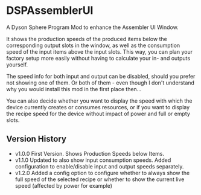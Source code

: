 # DSPAssemblerUI
 A Dyson Sphere Program Mod to enhance the Assembler UI Window.
 
 It shows the production speeds of the produced items below the corresponding output slots in the window, 
 as well as the consumption speed of the input items above the input slots.
 This way, you can plan your factory setup more easily without having to calculate your in- and outputs yourself.

 The speed info for both input and output can be disabled, should you prefer not showing one of them. 
 Or both of them - even though I don't understand why you would install this mod in the first place then...
 
 You can also decide whether you want to display the speed with which the device currently creates or consumes resources, 
 or if you want to display the recipe speed for the device without impact of power and full or empty slots.


## Version History
- v1.0.0 First Version. Shows Production Speeds below Items.
- v1.1.0 Updated to also show input consumption speeds. Added configuration to enable/disable input and output speeds separately.
- v1.2.0 Added a config option to configure whether to always show the full speed of the selected recipe or whether to show the current live speed (affected by power for example)
